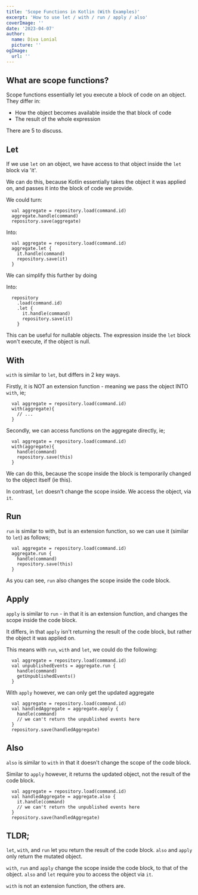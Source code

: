 ```yaml
---
title: 'Scope Functions in Kotlin (With Examples)'
excerpt: 'How to use let / with / run / apply / also'
coverImage: ''
date: '2023-04-07'
author:
  name: Diva Lonial
  picture: ''
ogImage:
  url: ''
---
```


## What are scope functions?

Scope functions essentially let you execute a block of code on an object. They differ in:
  - How the object becomes available inside the that block of code
  - The result of the whole expression

There are 5 to discuss.

## Let
If we use `let` on an object, we have access to that object inside the `let` block via 'it'.

We can do this, because Kotlin essentially takes the object it was applied on, and passes it into the block of code we provide.

We could turn:

```
  val aggregate = repository.load(command.id)
  aggregate.handle(command)
  repository.save(aggregate)
```

Into:
```
  val aggregate = repository.load(command.id)
  aggregate.let {
    it.handle(command)
    repository.save(it)
  }
```

We can simplify this further by doing

Into:
```
  repository
    .load(command.id)
    .let {
      it.handle(command)
      repository.save(it)
    }
```

This can be useful for nullable objects. The expression inside the `let` block won't execute, if the object is null.

## With
`with` is similar to `let`, but differs in 2 key ways. 

Firstly,  it is NOT an extension function - meaning we pass the object INTO `with`, ie;
```
  val aggregate = repository.load(command.id)
  with(aggregate){
    // ...
  }
```
Secondly, we can access functions on the aggregate directly, ie;
```
  val aggregate = repository.load(command.id)
  with(aggregate){
    handle(command)
    repository.save(this)
  }
```
We can do this, because the scope inside the block is temporarily changed to the object itself (ie this).

In contrast, `let` doesn't change the scope inside. We access the object, via `it`.

## Run
`run` is similar to with, but is an extension function, so we can use it (similar to `let`) as follows;
```
  val aggregate = repository.load(command.id)
  aggregate.run {
    handle(command)
    repository.save(this)
  }
```
As you can see, `run` also changes the scope inside the code block. 

## Apply
`apply` is similar to `run` - in that it is an extension function, and changes the scope inside the code block.

It differs, in that `apply` isn't returning the result of the code block, but rather the object it was applied on. 

This means with `run`, `with` and `let`, we could do the following:
```
  val aggregate = repository.load(command.id)
  val unpublishedEvents = aggregate.run {
    handle(command)
    getUnpublishedEvents()
  }
```
With `apply` however, we can only get the updated aggregate
```
  val aggregate = repository.load(command.id)
  val handledAggregate = aggregate.apply {
    handle(command)
    // we can't return the unpublished events here
  }
  repository.save(handledAggregate)
```

## Also
`also` is similar to `with` in that it doesn't change the scope of the code block. 

Similar to `apply` however, it returns the updated object, not the result of the code block.
```
  val aggregate = repository.load(command.id)
  val handledAggregate = aggregate.also {
    it.handle(command)
    // we can't return the unpublished events here
  }
  repository.save(handledAggregate)
```

## TLDR;
`let`, `with`, and `run` let you return the result of the code block. `also` and `apply` only return the mutated object.

`with`, `run` and `apply` change the scope inside the code block, to that of the object. `also` and `let` require you to access the object via `it`.

`with` is not an extension function, the others are.

